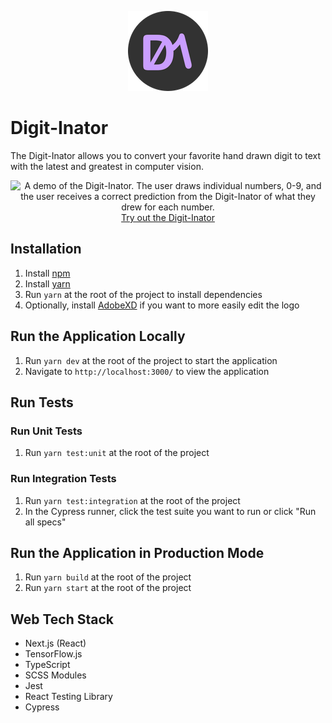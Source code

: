 <p align="center">
  <img 
    src="public/icons/icon-128x128.png" 
    alt="The Digit-Inator logo. Two letters, &quot;D&quot; and &quot;I&quot;, but the &quot;D&quot; is made to look like a zero and the &quot;I&quot; to look like a one."
  />
</p>

# Digit-Inator
The Digit-Inator allows you to convert your favorite hand drawn digit to text with the latest and greatest in computer vision.

<p align="center">
  <img 
    src="https://user-images.githubusercontent.com/37189243/111891966-51e20500-89cd-11eb-9049-67d727572da8.gif"
    alt="A demo of the Digit-Inator. The user draws individual numbers, 0-9, and the user receives a correct prediction from the Digit-Inator of what they drew for each number."
  />
  <br />
  <a href="https://digit-inator.netlify.app/">Try out the Digit-Inator</a>
</p>

## Installation
1. Install [npm](https://www.npmjs.com/get-npm)
2. Install [yarn](https://classic.yarnpkg.com/en/docs/install/#windows-stable) 
3. Run `yarn` at the root of the project to install dependencies
4. Optionally, install [AdobeXD](https://www.adobe.com/products/xd.html) if you want to more easily edit the logo

## Run the Application Locally
1. Run `yarn dev` at the root of the project to start the application
3. Navigate to `http://localhost:3000/` to view the application

## Run Tests
### Run Unit Tests
1. Run `yarn test:unit` at the root of the project
### Run Integration Tests
1. Run `yarn test:integration` at the root of the project
2. In the Cypress runner, click the test suite you want to run or click "Run all specs"

## Run the Application in Production Mode
1. Run `yarn build` at the root of the project
2. Run `yarn start` at the root of the project

## Web Tech Stack
* Next.js (React)
* TensorFlow.js
* TypeScript
* SCSS Modules
* Jest
* React Testing Library
* Cypress
